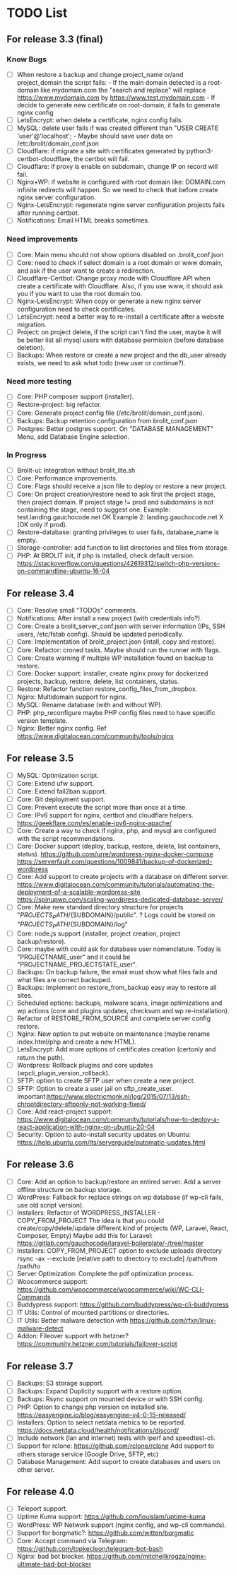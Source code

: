 # TODO List

## For release 3.3 (final)

### Know Bugs

- [ ] When restore a backup and change project_name or/and project_domain the script fails:
        - If the main domain detected is a root-domain like mydomain.com the "search and replace" 
          will replace https://www.mydomain.com by https://www.test.mydomain.com
        - If decide to generate new certificate on root-domain, it fails to generate nginx config
- [ ] LetsEncrypt: when delete a certificate, nginx config fails.
- [ ] MySQL: delete user fails if was created different than "USER CREATE 'user'@'localhost'; 
        - Maybe should save user data on /etc/brolit/domain_conf.json
- [ ] Cloudflare: if migrate a site with certificates generated by python3-certbot-cloudflare, the certbot will fail.
- [ ] Cloudflare: if proxy is enable on subdomain, change IP on record will fail.
- [ ] Nginx+WP: if website is configured with root domain like: DOMAIN.com infinite redirects will happen. So we need to check that before create nginx server configuration.
- [ ] Nginx-LetsEncrypt: regenerate nginx server configuration projects fails after running certbot.
- [ ] Notifications: Email HTML breaks sometimes.

### Need improvements

- [ ] Core: Main menu should not show options disabled on .brolit_conf.json
- [ ] Core: need to check if select domain is a root domain or www domain, and ask if the user want to create a redirection.
- [ ] Cloudflare-Certbot: Change proxy mode with Cloudflare API when create a certificate with Cloudflare.
        Also, if you use www, it should ask you if you want to use the root domain too.
- [ ] Nginx-LetsEncrypt: When copy or generate a new nginx server configuration need to check certificates.
- [ ] LetsEncrypt: need a better way to re-install a certificate after a website migration.
- [ ] Project: on project delete, if the script can't find the user, maybe it will be better list all mysql users with database permision (before database deletion).
- [ ] Backups: When restore or create a new project and the db_user already exists, we need to ask what todo (new user or continue?).

### Need more testing

- [ ] Core: PHP composer support (installer).
- [ ] Restore-project: big refactor.
- [ ] Core: Generate project config file (/etc/brolit/domain_conf.json).
- [ ] Backups: Backup retention configuration from brolit_conf.json
- [ ] Postgres: Better postgres support. On "DATABASE MANAGEMENT" Menu, add Database Engine selection.

### In Progress

- [ ] Brolit-ui: Integration without brolit_lite.sh
- [ ] Core: Performance improvements.
- [ ] Core: Flags should receive a json file to deploy or restore a new project.
- [ ] Core: On project creation/restore need to ask first the project stage, then project domain.
        If project stage != prod and subdomains is not containing the stage, need to suggest one.
        Example: test.landing.gauchocode.net OK
        Example 2: landing.gauchocode.net X (OK only if prod).
- [ ] Restore-database: granting privileges to user fails, database_name is empty.
- [ ] Storage-controller: add function to list directories and files from storage.
- [ ] PHP: At BROLIT init, if php is installed, check default version.
        https://stackoverflow.com/questions/42619312/switch-php-versions-on-commandline-ubuntu-16-04

## For release 3.4

- [ ] Core: Resolve small "TODOs" comments.
- [ ] Notifications: After install a new project (with credentials info?).
- [ ] Core: Create a brolit_server_conf.json with server information (IPs, SSH users, /etc/fstab config). Should be updated periodically.
- [ ] Core: Implementation of brolit_project.json (intall, copy and restore).
- [ ] Core: Refactor: croned tasks. Maybe should run the runner with flags.
- [ ] Core: Create warning if multiple WP installation found on backup to restore.
- [ ] Core: Docker support: installer, create nginx proxy for dockerized projects, backup, restore, delete, list containers, status.
- [ ] Restore: Refactor function restore_config_files_from_dropbox.
- [ ] Nginx: Multidomain support for nginx.
- [ ] MySQL: Rename database (with and without WP).
- [ ] PHP: php_reconfigure maybe PHP config files need to have specific version template.
- [ ] Nginx: Better nginx config. 
        Ref https://www.digitalocean.com/community/tools/nginx

## For release 3.5

- [ ] MySQL: Optimization script.
- [ ] Core: Extend ufw support.
- [ ] Core: Extend fail2ban support.
- [ ] Core: Git deployment support.
- [ ] Core: Prevent execute the script more than once at a time.
- [ ] Core: IPv6 support for nginx, certbot and cloudflare helpers.
        https://geekflare.com/es/enable-ipv6-nginx-apache/
- [ ] Core: Create a way to check if nginx, php, and mysql are configured with the script recommendations.
- [ ] Core: Docker support (deploy, backup, restore, delete, list containers, status).
        https://github.com/urre/wordpress-nginx-docker-compose
        https://serverfault.com/questions/1009841/backup-of-dockerized-wordpress
- [ ] Core: Add support to create projects with a database on different server.
        https://www.digitalocean.com/community/tutorials/automating-the-deployment-of-a-scalable-wordpress-site
        https://spinupwp.com/scaling-wordpress-dedicated-database-server/
- [ ] Core: Make new standard directory structure for projects "${PROJECTS_PATH}/${SUBDOMAIN}/public". ?
      Logs could be stored on "${PROJECTS_PATH}/${SUBDOMAIN}/log"
- [ ] Core: node.js support (installer, project creation, project backup/restore).
- [ ] Core: maybe with could ask for database user nomenclature. Today is "PROJECTNAME_user" and it could be "PROJECTNAME_PROJECTSTATE_user".
- [ ] Backups: On backup failure, the email must show what files fails and what files are correct backuped.
- [ ] Backups: Implement on restore_from_backup easy way to restore all sites.
- [ ] Scheduled options: backups, malware scans, image optimizations and wp actions (core and plugins updates, checksum and wp re-installation).
- [ ] Refactor of RESTORE_FROM_SOURCE and complete server config restore.
- [ ] Nginx: New option to put website on maintenance (maybe rename index.html/php and create a new HTML).
- [ ] LetsEncrypt: Add more options of certificates creation (certonly and return the path).
- [ ] Wordpress: Rollback plugins and core updates (wpcli_plugin_version_rollback).
- [ ] SFTP: option to create SFTP user when create a new project.
- [ ] SFTP: Option to create a user jail on sftp_create_user.
        Important:https://www.electricmonk.nl/log/2015/07/13/ssh-chrootdirectory-sftponly-not-working-fixed/
- [ ] Core: Add react-project support:
        https://www.digitalocean.com/community/tutorials/how-to-deploy-a-react-application-with-nginx-on-ubuntu-20-04
- [ ] Security: Option to auto-install security updates on Ubuntu: 
        https://help.ubuntu.com/lts/serverguide/automatic-updates.html

## For release 3.6

- [ ] Core: Add an option to backup/restore an entired server. Add a server offline structure on backup storage.
- [ ] WordPress: Fallback for replace strings on wp database (if wp-cli fails, use old script version).
- [ ] Installers: Refactor of WORDPRESS_INSTALLER - COPY_FROM_PROJECT
        The idea is that you could create/copy/delete/update different kind of projects (WP, Laravel, React, Composer, Empty)
        Maybe add this for Laravel: https://gitlab.com/gauchocode/laravel-boilerplate/-/tree/master
- [ ] Installers: COPY_FROM_PROJECT option to exclude uploads directory
        rsync -ax --exclude [relative path to directory to exclude] /path/from /path/to
- [ ] Server Optimization: Complete the pdf optimization process.
- [ ] Woocommerce support: https://github.com/woocommerce/woocommerce/wiki/WC-CLI-Commands
- [ ] Buddypress support: https://github.com/buddypress/wp-cli-buddypress
- [ ] IT Utils: Control of mounted partitions or directories.
- [ ] IT Utils: Better malware detection with https://github.com/rfxn/linux-malware-detect
- [ ] Addon: Fileover support with hetzner? https://community.hetzner.com/tutorials/failover-script

## For release 3.7

- [ ] Backups: S3 storage support.
- [ ] Backups: Expand Duplicity support with a restore option.
- [ ] Backups: Rsync support on mounted device or with SSH config.
- [ ] PHP: Option to change php version on installed site.
        https://easyengine.io/blog/easyengine-v4-0-15-released/
- [ ] Installers: Option to select netdata metrics to be reported.
        https://docs.netdata.cloud/health/notifications/discord/
- [ ] Include network (lan and internet) tests with iperf and speedtest-cli.
- [ ] Support for rclone: https://github.com/rclone/rclone
      Add support to others storage service (Google Drive, SFTP, etc)
- [ ] Database Management: Add suport to create databases and users on other server.

## For release 4.0

- [ ] Teleport support.
- [ ] Uptime Kuma support: 
        https://github.com/louislam/uptime-kuma
- [ ] WordPress: WP Network support (nginx config, and wp-cli commands).
- [ ] Support for borgmatic?: https://github.com/witten/borgmatic
- [ ] Core: Accept command via Telegram: https://github.com/topkecleon/telegram-bot-bash
- [ ] Nginx: bad bot blocker.
      https://github.com/mitchellkrogza/nginx-ultimate-bad-bot-blocker